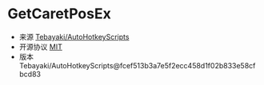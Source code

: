 # GetCaretPosEx

- 来源 [Tebayaki/AutoHotkeyScripts](https://github.com/Tebayaki/AutoHotkeyScripts)
- 开源协议 [MIT](LICENSE.txt)
- 版本 Tebayaki/AutoHotkeyScripts@fcef513b3a7e5f2ecc458d1f02b833e58cfbcd83
